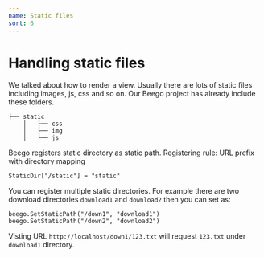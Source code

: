 ```yaml
---
name: Static files
sort: 6
---
```


# Handling static files

We talked about how to render a view. Usually there are lots of static files including images, js, css and so on. Our Beego project has already include these folders.

```
├── static
	│   ├── css
	│   ├── img
	│   └── js
```

Beego registers static directory as static path. Registering rule: URL prefix with directory mapping

	StaticDir["/static"] = "static"
	
You can register multiple static directories. For example there are two download directories `download1` and `download2` then you can set as:

	beego.SetStaticPath("/down1", "download1")	
	beego.SetStaticPath("/down2", "download2")	
	
Visting URL `http://localhost/down1/123.txt` will request `123.txt` under `download1` directory.
